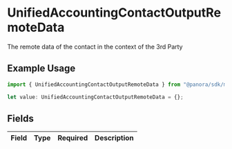 # UnifiedAccountingContactOutputRemoteData

The remote data of the contact in the context of the 3rd Party

## Example Usage

```typescript
import { UnifiedAccountingContactOutputRemoteData } from "@panora/sdk/models/components";

let value: UnifiedAccountingContactOutputRemoteData = {};
```

## Fields

| Field       | Type        | Required    | Description |
| ----------- | ----------- | ----------- | ----------- |